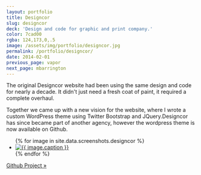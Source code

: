 ```yaml
---
layout: portfolio
title: Designcor
slug: designcor
deck: 'Design and code for graphic and print company.'
color: 7cad00
rgba: 124,173,0,.5
image: /assets/img/portfolio/designcor.jpg
permalink: /portfolio/designcor/
date: 2014-02-01
previous_page: vapor
next_page: mbarrington
---
```


The original Designcor website had been using the same design and code for nearly a decade. It didn't just need a fresh coat of paint, it required a complete overhaul.

Together we came up with a new vision for the website, where I wrote a custom WordPress theme using Twitter Bootstrap and JQuery.Designcor has since became part of another agency, however the wordpress theme is now available on Github.

<ul class="list-inline clearfix">
{% for image in site.data.screenshots.designcor %}
<li class="col-xs-1">
<a href="{{image.url}}" class="thumbnail lightbox">
  <img class="img-rounded" src="{{image.thumb}}" alt="{{ image.caption }}">
</a>
</li>
{% endfor %}
</ul>

[Github Project &raquo;](https://github.com/underlost/designcor)
